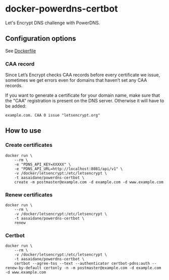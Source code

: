 # docker-powerdns-certbot
Let's Encrypt DNS challenge with PowerDNS.

## Configuration options

See [Dockerfile](Dockerfile#L12)

### CAA record
Since Let’s Encrypt checks CAA records before every certificate we issue, sometimes we get errors even for domains that haven’t set any CAA records.

If you want to generate a certificate for your domain name, make sure that the "CAA" registration is present on the DNS server. Otherwise it will have to be added:
```
example.com. CAA 0 issue "letsencrypt.org"
```


## How to use

### Create certificates

```
docker run \
    --rm \
    -e "PDNS_API_KEY=XXXXX" \
    -e "PDNS_API_URL=http://localhost:8081/api/v1" \
    -v /docker/letsencrypt:/etc/letsencrypt \
    -t aasaidane/powerdns-certbot \
    create -m postmaster@example.com -d example.com -d www.example.com
```

### Renew certificates

```
docker run \
    --rm \
    -v /docker/letsencrypt:/etc/letsencrypt \
    -t aasaidane/powerdns-certbot \
    renew
```

### Certbot

```
docker run \
    --rm \
    -v /docker/letsencrypt:/etc/letsencrypt \
    -t aasaidane/powerdns-certbot \
    certbot --agree-tos --text --authenticator certbot-pdns:auth --renew-by-default certonly -n -m postmaster@example.com -d example.com -d www.example.com
```